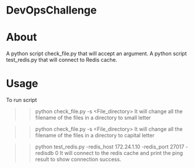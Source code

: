 # DevOpsChallenge
# About
A python script check_file.py that will accept an argument.
A python script test_redis.py that will connect to Redis cache.

# Usage
To run script 
>> python check_file.py -s <File_directory>
It will change all the filename of the files in a directory to
small letter

>> python check_file.py -s <File_directory>
It will change all the filename of the files in a directory to
capital letter

>> python test_redis.py -redis_host 172.24.1.10 -redis_port 27017 -redisdb 0
It will connect to the redis cache and print the ping result to show connection success.

